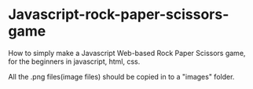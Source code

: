 # Javascript-rock-paper-scissors-game
How to simply make a Javascript Web-based Rock Paper Scissors game, for the beginners in javascript, html, css.

All the .png files(image files) should be copied in to a "images" folder.
